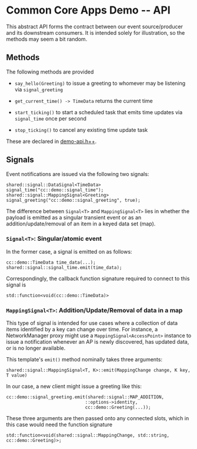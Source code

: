 Common Core Apps Demo -- API
============================

This abstract API forms the contract between our event source/producer and its downstream consumers. It is intended solely for illustration, so the methods may seem a bit random.

Methods
-------

The following methods are provided

* `say_hello(Greeting)` to issue a greeting to whomever may be listening via `signal_greeting`

* `get_current_time() -> TimeData` returns the current time

* `start_ticking()` to start a scheduled task that emits time updates via `signal_time` once per second

* `stop_ticking()` to cancel any existing time update task

These are declared in [demo-api.h++](demo-api.h++).


Signals
-------

Event notifications are issued via the following two signals:

```
shared::signal::DataSignal<TimeData> signal_time("cc::demo::signal_time");
shared::signal::MappingSignal<Greeting> signal_greeting("cc::demo::signal_greeting", true);
```

The difference between `Signal<T>` and `MappingSignal<T>` lies in whether the
payload is emitted as a singular transient event or as an
addition/update/removal of an item in a keyed data set (map).

### `Signal<T>`: Singular/atomic event

In the former case, a signal is emitted on as follows:

```
cc::demo::TimeData time_data(...);
shared::signal::signal_time.emit(time_data);
```

Correspondingly, the callback function signature required to connect to this signal is

```
std::function<void(cc::demo::TimeData)>
```

### `MappingSignal<T>`: Addition/Update/Removal of data in a map

This type of signal is intended for use cases where a collection of data items
identified by a key can change over time. For instance, a NetworkManager proxy
might use a `MappingSignal<AccessPoint>` instance to issue a notification
whenever an AP is newly discovered, has updated data, or is no longer available.

This template's `emit()` method nominally takes three arguments:

```
shared::signal::MappingSignal<T, K>::emit(MappingChange change, K key, T value)
```

In our case, a new client might issue a greeting like this:

```
cc::demo::signal_greeting.emit(shared::signal::MAP_ADDITION,
                              ::options->identity,
                              cc::demo::Greeting(...));
```

These three arguments are then passed onto any connected slots, which in this
case would need the function signature

```
std::function<void(shared::signal::MappingChange, std::string, cc::demo::Greeting)>;
```
